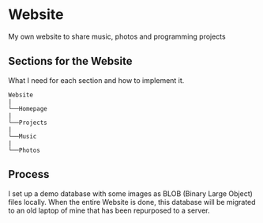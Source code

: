 # Website
My own website to share music, photos and programming projects

## Sections for the Website

What I need for each section and how to implement it.

```
Website
|
└──Homepage
|
└──Projects
|
└──Music
|
└──Photos
```

## Process

I set up a demo database with some images as BLOB (Binary Large Object) files locally. When the entire Website is done, this database will be migrated to an old laptop of mine that has been repurposed to a server.
